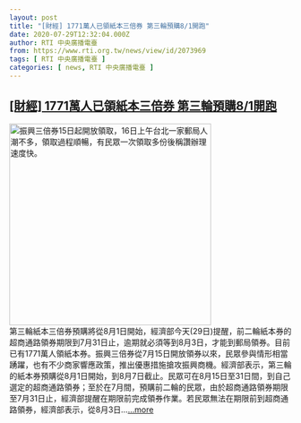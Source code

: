 ```yaml
---
layout: post
title: "[財經] 1771萬人已領紙本三倍券 第三輪預購8/1開跑"
date: 2020-07-29T12:32:04.000Z
author: RTI 中央廣播電臺
from: https://www.rti.org.tw/news/view/id/2073969
tags: [ RTI 中央廣播電臺 ]
categories: [ news, RTI 中央廣播電臺 ]
---
```

<!--1596025924000-->
[[財經] 1771萬人已領紙本三倍券 第三輪預購8/1開跑](https://www.rti.org.tw/news/view/id/2073969)
------

<div>
<img src="https://static.rti.org.tw/assets/thumbnails/2020/07/16/20200716000011M.jpg" width="360" alt="振興三倍券15日起開放領取，16日上午台北一家郵局人潮不多，領取過程順暢，有民眾一次領取多份後稱讚辦理速度快。" title="振興三倍券15日起開放領取，16日上午台北一家郵局人潮不多，領取過程順暢，有民眾一次領取多份後稱讚辦理速度快。"><br>第三輪紙本三倍券預購將從8月1日開始，經濟部今天(29日)提醒，前二輪紙本券的超商通路領券期限到7月31日止，逾期就必須等到8月3日，才能到郵局領券。目前已有1771萬人領紙本券。振興三倍券從7月15日開放領券以來，民眾參與情形相當踴躍，也有不少商家響應政策，推出優惠措施搶攻振興商機。經濟部表示，第三輪的紙本券預購從8月1日開始，到8月7日截止。民眾可在8月15日至31日間，到自己選定的超商通路領券；至於在7月間，預購前二輪的民眾，由於超商通路領券期限至7月31日止，經濟部提醒在期限前完成領券作業。若民眾無法在期限前到超商通路領券，經濟部表示，從8月3日...<a target="_blank" href="https://www.rti.org.tw/news/view/id/2073969">...more</a>
</div>
